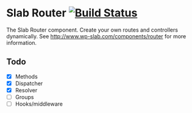 # Slab Router [![Build Status](https://travis-ci.org/wp-slab/slab-router.svg)](https://travis-ci.org/wp-slab/slab-router)

The Slab Router component. Create your own routes and controllers dynamically. See http://www.wp-slab.com/components/router for more information.


## Todo

- [x] Methods
- [x] Dispatcher
- [x] Resolver
- [ ] Groups
- [ ] Hooks/middleware
